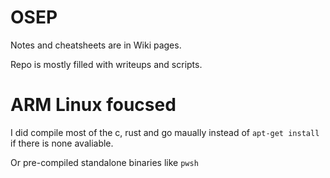 # OSEP
Notes and cheatsheets are in Wiki pages.

Repo is mostly filled with writeups and scripts.

# ARM Linux foucsed
I did compile most of the c, rust and go maually instead of `apt-get install` if there is none avaliable.

Or pre-compiled standalone binaries like `pwsh`